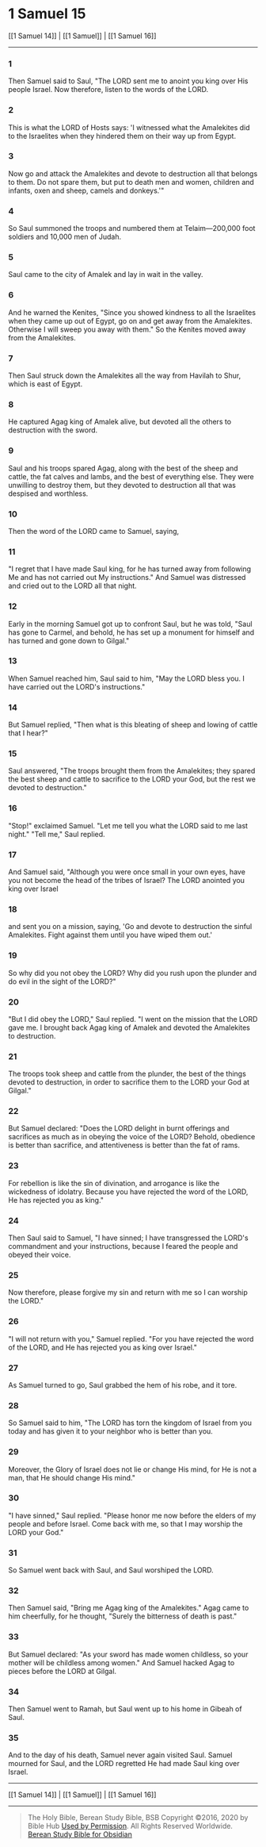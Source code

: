 # 1 Samuel 15

[[1 Samuel 14]] | [[1 Samuel]] | [[1 Samuel 16]]

---

### 1
Then Samuel said to Saul, "The LORD sent me to anoint you king over His people Israel. Now therefore, listen to the words of the LORD.

### 2
This is what the LORD of Hosts says: 'I witnessed what the Amalekites did to the Israelites when they hindered them on their way up from Egypt.

### 3
Now go and attack the Amalekites and devote to destruction all that belongs to them. Do not spare them, but put to death men and women, children and infants, oxen and sheep, camels and donkeys.'"

### 4
So Saul summoned the troops and numbered them at Telaim—200,000 foot soldiers and 10,000 men of Judah.

### 5
Saul came to the city of Amalek and lay in wait in the valley.

### 6
And he warned the Kenites, "Since you showed kindness to all the Israelites when they came up out of Egypt, go on and get away from the Amalekites. Otherwise I will sweep you away with them." So the Kenites moved away from the Amalekites.

### 7
Then Saul struck down the Amalekites all the way from Havilah to Shur, which is east of Egypt.

### 8
He captured Agag king of Amalek alive, but devoted all the others to destruction with the sword.

### 9
Saul and his troops spared Agag, along with the best of the sheep and cattle, the fat calves and lambs, and the best of everything else. They were unwilling to destroy them, but they devoted to destruction all that was despised and worthless.

### 10
Then the word of the LORD came to Samuel, saying,

### 11
"I regret that I have made Saul king, for he has turned away from following Me and has not carried out My instructions." And Samuel was distressed and cried out to the LORD all that night.

### 12
Early in the morning Samuel got up to confront Saul, but he was told, "Saul has gone to Carmel, and behold, he has set up a monument for himself and has turned and gone down to Gilgal."

### 13
When Samuel reached him, Saul said to him, "May the LORD bless you. I have carried out the LORD's instructions."

### 14
But Samuel replied, "Then what is this bleating of sheep and lowing of cattle that I hear?"

### 15
Saul answered, "The troops brought them from the Amalekites; they spared the best sheep and cattle to sacrifice to the LORD your God, but the rest we devoted to destruction."

### 16
"Stop!" exclaimed Samuel. "Let me tell you what the LORD said to me last night." "Tell me," Saul replied.

### 17
And Samuel said, "Although you were once small in your own eyes, have you not become the head of the tribes of Israel? The LORD anointed you king over Israel

### 18
and sent you on a mission, saying, 'Go and devote to destruction the sinful Amalekites. Fight against them until you have wiped them out.'

### 19
So why did you not obey the LORD? Why did you rush upon the plunder and do evil in the sight of the LORD?"

### 20
"But I did obey the LORD," Saul replied. "I went on the mission that the LORD gave me. I brought back Agag king of Amalek and devoted the Amalekites to destruction.

### 21
The troops took sheep and cattle from the plunder, the best of the things devoted to destruction, in order to sacrifice them to the LORD your God at Gilgal."

### 22
But Samuel declared: "Does the LORD delight in burnt offerings and sacrifices as much as in obeying the voice of the LORD? Behold, obedience is better than sacrifice, and attentiveness is better than the fat of rams.

### 23
For rebellion is like the sin of divination, and arrogance is like the wickedness of idolatry. Because you have rejected the word of the LORD, He has rejected you as king."

### 24
Then Saul said to Samuel, "I have sinned; I have transgressed the LORD's commandment and your instructions, because I feared the people and obeyed their voice.

### 25
Now therefore, please forgive my sin and return with me so I can worship the LORD."

### 26
"I will not return with you," Samuel replied. "For you have rejected the word of the LORD, and He has rejected you as king over Israel."

### 27
As Samuel turned to go, Saul grabbed the hem of his robe, and it tore.

### 28
So Samuel said to him, "The LORD has torn the kingdom of Israel from you today and has given it to your neighbor who is better than you.

### 29
Moreover, the Glory of Israel does not lie or change His mind, for He is not a man, that He should change His mind."

### 30
"I have sinned," Saul replied. "Please honor me now before the elders of my people and before Israel. Come back with me, so that I may worship the LORD your God."

### 31
So Samuel went back with Saul, and Saul worshiped the LORD.

### 32
Then Samuel said, "Bring me Agag king of the Amalekites." Agag came to him cheerfully, for he thought, "Surely the bitterness of death is past."

### 33
But Samuel declared: "As your sword has made women childless, so your mother will be childless among women." And Samuel hacked Agag to pieces before the LORD at Gilgal.

### 34
Then Samuel went to Ramah, but Saul went up to his home in Gibeah of Saul.

### 35
And to the day of his death, Samuel never again visited Saul. Samuel mourned for Saul, and the LORD regretted He had made Saul king over Israel.

---

[[1 Samuel 14]] | [[1 Samuel]] | [[1 Samuel 16]]

---

> The Holy Bible, Berean Study Bible, BSB
> Copyright &copy;2016, 2020 by Bible Hub
> [Used by Permission](https://berean.bible/terms.htm). All Rights Reserved Worldwide.
> [Berean Study Bible for Obsidian](https://github.com/gapmiss/berean-study-bible-for-obsidian)</small>

